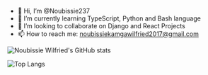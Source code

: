 - 👋 Hi, I’m @Noubissie237
- 🌱 I’m currently learning TypeScript, Python and Bash language
- 👯 I’m looking to collaborate on Django and React Projects
- 📫 How to reach me: noubissiekamgawilfried2017@gmail.com

![Noubissie Wilfried's GitHub stats](https://github-readme-stats.vercel.app/api/?username=Noubissie237&show_owner)

![Top Langs](https://github-readme-stats.vercel.app/api/top-langs/?username=Noubissie237&langs_count=10&hide=javascript,html,php,python)
